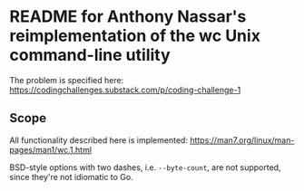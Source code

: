 # README for Anthony Nassar's reimplementation of the wc Unix command-line utility

The problem is specified here: https://codingchallenges.substack.com/p/coding-challenge-1

## Scope

All functionality described here is implemented: https://man7.org/linux/man-pages/man1/wc.1.html

BSD-style options with two dashes, i.e. `--byte-count`, are not supported, since they're not 
idiomatic to Go.